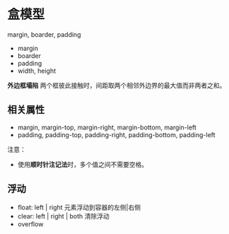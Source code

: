 # 盒模型

margin, boarder, padding

- margin
- boarder
- padding
- width, height

**外边框塌陷** 两个框彼此接触时，间距取两个相邻外边界的最大值而非两者之和。

## 相关属性

- margin, margin-top, margin-right, margin-bottom, margin-left
- padding, padding-top, padding-right, padding-bottom, padding-left

注意：

- 使用**顺时针注记法**时，多个值之间不需要空格。

## 浮动

- float: left | right 元素浮动到容器的左侧|右侧
- clear: left | right | both 清除浮动
- overflow
